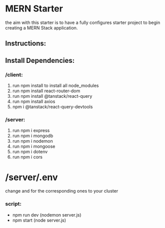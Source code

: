 # MERN Starter

the aim with this starter is to have a fully configures starter project to begin creating a MERN Stack application.

## Instructions:

## Install Dependencies:

### /client:

1. run npm install to install all node_modules
2. run npm install react-router-dom
3. run npm install @tanstack/react-query
4. run npm install axios
5. npm i @tanstack/react-query-devtools

### /server:

1. run npm i express  
2. run npm i mongodb
3. run npm i nodemon
4. run npm i mongoose
5. run npm i dotenv
6. run npm i cors


# /server/.env

change <username> and <password> for the corresponding ones to your cluster

### script:

- npm run dev (nodemon server.js)
- npm start (node server.js)
